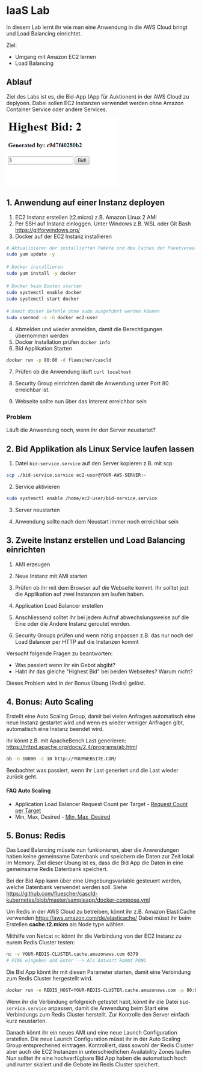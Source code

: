 # IaaS Lab

In diesem Lab lernt ihr wie man eine Anwendung in die AWS Cloud bringt und Load Balancing einrichtet.

Ziel:

- Umgang mit Amazon EC2 lernen
- Load Balancing

## Ablauf

Ziel des Labs ist es, die Bid-App (App für Auktionen) in der AWS Cloud zu deplyoen.
Dabei sollen EC2 Instanzen verwendet werden ohne Amazon Container Service oder andere Services.

![Webapp](bid-app.png "Bid App")

## 1. Anwendung auf einer Instanz deployen

1. EC2 Instanz erstellen (t2.micro) z.B. Amazon Linux 2 AMI
2. Per SSH auf Instanz einloggen.
   Unter Windows z.B. WSL oder Git Bash https://gitforwindows.org/
3. Docker auf der EC2 Instanz installieren

```sh
# Aktualisieren der installierten Pakete und des Caches der Paketverwaltung auf der Instanz
sudo yum update -y

# Docker installieren
sudo yum install -y docker

# Docker beim Booten starten
sudo systemctl enable docker
sudo systemctl start docker

# Damit docker Befehle ohne sudo ausgeführt werden können
sudo usermod -a -G docker ec2-user
```

4. Abmelden und wieder anmelden, damit die Berechtigungen übernommen werden
5. Docker Installation prüfen `docker info`
6. Bid Applikation Starten

```sh
docker run -p 80:80 -d fluescher/cascld
```

7. Prüfen ob die Anwendung läuft `curl localhost`

8. Security Group einrichten damit die Anwendung unter Port 80 erreichbar ist.

9. Webseite sollte nun über das Interent erreichbar sein

### Problem

Läuft die Anwendung noch, wenn ihr den Server neustartet?

## 2. Bid Applikation als Linux Service laufen lassen

1. Datei `bid-service.service` auf den Server kopieren z.B. mit scp

```sh
scp ./bid-service.service ec2-user@YOUR-AWS-SERVER:~
```

2. Service aktivieren

```sh
sudo systemctl enable /home/ec2-user/bid-service.service
```

3. Server neustarten

4. Anwendung sollte nach dem Neustart immer noch erreichbar sein

## 3. Zweite Instanz erstellen und Load Balancing einrichten

1. AMI erzeugen

2. Neue Instanz mit AMI starten

3. Prüfen ob ihr mit dem Browser auf die Webseite kommt. Ihr solltet jezt die Applikation auf zwei Instanzen am laufen haben.

4. Application Load Balancer erstellen

5. Anschliessend solltet ihr bei jedem Aufruf abwechslungsweise auf die Eine oder die Andere Instanz geroutet werden.

6. Security Groups prüfen und wenn nötig anpassen z.B. das nur noch der Load Balancer per HTTP auf die Instanzen kommt

Versucht folgende Fragen zu beantworten:

- Was passiert wenn ihr ein Gebot abgibt?
- Habt ihr das gleiche "Highest Bid" bei beiden Webseites? Warum nicht?

Dieses Problem wird in der Bonus Übung (Redis) gelöst.

## 4. Bonus: Auto Scaling

Erstellt eine Auto Scaling Group, damit bei vielen Anfragen automatisch eine neue Instanz gestartet wird und wenn es wieder weniger Anfragen gibt, automatisch eine Instanz beendet wird.

Ihr könnt z.B. mit ApacheBench Last generieren: https://httpd.apache.org/docs/2.4/programs/ab.html

```sh
ab -n 10000 -c 10 http://YOURWEBSITE.COM/
```

Beobachtet was passiert, wenn ihr Last generiert und die Last wieder zurück geht.

#### FAQ Auto Scaling

- Application Load Balancer Request Count per Target - [Request Count per Target](https://stackoverflow.com/questions/47611780/aws-auto-scaling-group-application-load-balancer-request-count-per-target)
- Min, Max, Desired - [Min, Max, Desired](https://stackoverflow.com/questions/36270873/aws-ec2-auto-scaling-groups-i-get-min-and-max-but-whats-desired-instances-lim)

## 5. Bonus: Redis

Das Load Balancing müsste nun funkionieren, aber die Anwendungen haben keine gemeinsame Datenbank und speichern die Daten zur Zeit lokal im Memory. Ziel dieser Übung ist es, dass die Bid App die Daten in eine gemeinsame Redis Datenbank speichert.

Bei der Bid App kann über eine Umgebungsvariable gesteuert werden, welche Datenbank verwendet werden soll. Siehe https://github.com/fluescher/cascld-kubernetes/blob/master/sampleapp/docker-compose.yml

Um Redis in der AWS Cloud zu betreiben, könnt ihr z.B. Amazon ElastiCache verwenden https://aws.amazon.com/de/elasticache/
Dabei müsst ihr beim Erstellen **cache.t2.micro** als Node type wählen.

Mithilfe von Netcat `nc` könnt ihr die Verbindung von der EC2 Instanz zu eurem Redis Cluster testen:

```sh
nc -v YOUR-REDIS-CLUSTER.cache.amazonaws.com 6379
# PING eingeben und Enter --> Als Antwort kommt PONG
```

Die Bid App könnt ihr mit diesen Parameter starten, damit eine Verbindung zum Redis Cluster hergestellt wird.

```sh
docker run -e REDIS_HOST=YOUR-REDIS-CLUSTER.cache.amazonaws.com -p 80:80 -d fluescher/cascld
```

Wenn ihr die Verbindung erfolgreich getestet habt, könnt ihr die Datei `bid-service.service` anpassen, damit die Anwendung beim Start eine Verbindungs zum Redis Cluster herstellt.
Zur Kontrolle den Server einfach kurz neustarten.

Danach könnt ihr ein neues AMI und eine neue Launch Configuration erstellen.
Die neue Launch Configuration müsst ihr in der Auto Scaling Group entsprechened eintragen.
Kontrolliert, dass sowohl der Redis Cluster aber auch die EC2 Instanzen in unterschiedlichen Availability Zones laufen
Nun solltet ihr eine hochverfügbare Bid App haben die automatisch hoch und runter skaliert und die Gebote im Redis Cluster speichert.
